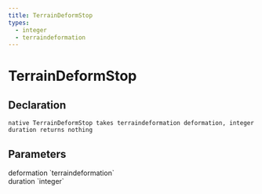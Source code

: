 ```yaml
---
title: TerrainDeformStop
types:
  - integer
  - terraindeformation
---
```


# TerrainDeformStop

## Declaration

```
native TerrainDeformStop takes terraindeformation deformation, integer duration returns nothing
```

## Parameters
<dl>
  <dt>deformation `terraindeformation`</dt>
  <dd></dd>

  <dt>duration `integer`</dt>
  <dd></dd>
</dl>